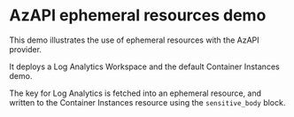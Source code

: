 # AzAPI ephemeral resources demo

This demo illustrates the use of ephemeral resources with the AzAPI provider.

It deploys a Log Analytics Workspace and the default Container Instances demo.

The key for Log Analytics is fetched into an ephemeral resource, and written to the Container Instances resource using the `sensitive_body` block.
